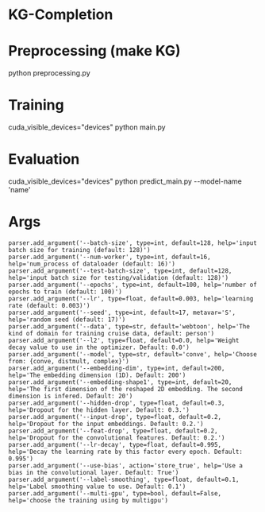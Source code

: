 # KG-Completion

# Preprocessing (make KG)
python preprocessing.py

# Training
cuda_visible_devices="devices" python main.py

# Evaluation
cuda_visible_devices="devices" python predict_main.py --model-name 'name'

# Args
    parser.add_argument('--batch-size', type=int, default=128, help='input batch size for training (default: 128)')
    parser.add_argument('--num-worker', type=int, default=16, help='num_process of dataloader (default: 16)')
    parser.add_argument('--test-batch-size', type=int, default=128, help='input batch size for testing/validation (default: 128)')
    parser.add_argument('--epochs', type=int, default=100, help='number of epochs to train (default: 100)')
    parser.add_argument('--lr', type=float, default=0.003, help='learning rate (default: 0.003)')
    parser.add_argument('--seed', type=int, default=17, metavar='S', help='random seed (default: 17)')
    parser.add_argument('--data', type=str, default='webtoon', help='The kind of domain for training cruise data, default: person')
    parser.add_argument('--l2', type=float, default=0.0, help='Weight decay value to use in the optimizer. Default: 0.0')
    parser.add_argument('--model', type=str, default='conve', help='Choose from: {conve, distmult, complex}')
    parser.add_argument('--embedding-dim', type=int, default=200, help='The embedding dimension (1D). Default: 200')
    parser.add_argument('--embedding-shape1', type=int, default=20, help='The first dimension of the reshaped 2D embedding. The second dimension is infered. Default: 20')
    parser.add_argument('--hidden-drop', type=float, default=0.3, help='Dropout for the hidden layer. Default: 0.3.')
    parser.add_argument('--input-drop', type=float, default=0.2, help='Dropout for the input embeddings. Default: 0.2.')
    parser.add_argument('--feat-drop', type=float, default=0.2, help='Dropout for the convolutional features. Default: 0.2.')
    parser.add_argument('--lr-decay', type=float, default=0.995, help='Decay the learning rate by this factor every epoch. Default: 0.995')
    parser.add_argument('--use-bias', action='store_true', help='Use a bias in the convolutional layer. Default: True')
    parser.add_argument('--label-smoothing', type=float, default=0.1, help='Label smoothing value to use. Default: 0.1')
    parser.add_argument('--multi-gpu', type=bool, default=False, help='choose the training using by multigpu')
